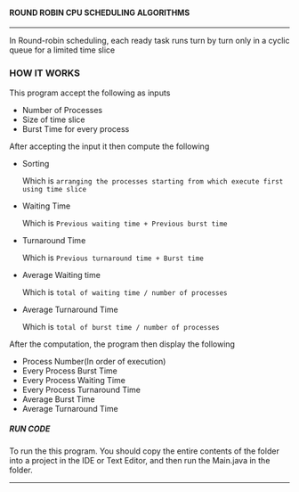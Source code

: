 #### ROUND ROBIN CPU SCHEDULING ALGORITHMS
___
In Round-robin scheduling, each ready task runs turn by turn only in a cyclic queue for a limited time slice

### HOW IT WORKS
This program accept the following as inputs

- Number of Processes
- Size of time slice
- Burst Time for every process

After accepting the input it then compute the following
- Sorting

    Which is `arranging the processes starting from which execute first using time slice`

-  Waiting Time

    Which is `Previous waiting time + Previous burst time`
- Turnaround Time

    Which is `Previous turnaround time + Burst time`
- Average Waiting time

    Which is `total of waiting time / number of processes`

- Average Turnaround Time

    Which is `total of burst time / number of processes`



After the computation, the program then display the following
- Process Number(In order of execution)
- Every Process Burst Time
- Every Process Waiting Time
- Every Process Turnaround Time
- Average Burst Time
- Average Turnaround Time


##### RUN CODE
To run the this program. You should
copy the entire contents of  the folder into a project in the IDE or Text Editor, and then run the Main.java in the folder.
___
